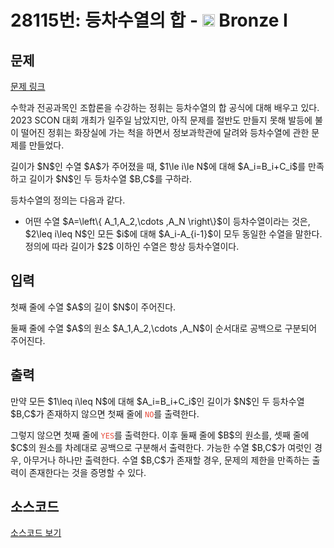 # 28115번: 등차수열의 합 - <img src="https://static.solved.ac/tier_small/5.svg" style="height:20px" /> Bronze I

<!-- performance -->

<!-- 문제 제출 후 깃허브에 푸시를 했을 때 제출한 코드의 성능이 입력될 공간입니다.-->

<!-- end -->

## 문제

[문제 링크](https://boj.kr/28115)


<p>수학과 전공과목인 조합론을 수강하는 정휘는 등차수열의 합 공식에 대해 배우고 있다. 2023 SCON 대회 개최가 일주일 남았지만, 아직 문제를 절반도 만들지 못해 발등에 불이 떨어진 정휘는 화장실에 가는 척을 하면서 정보과학관에 달려와 등차수열에 관한 문제를 만들었다.</p>

<p>길이가 $N$인 수열 $A$가 주어졌을 때, $1\le i\le N$에 대해 $A_i=B_i+C_i$를 만족하고 길이가 $N$인 두 등차수열 $B,C$를 구하라.</p>

<p>등차수열의 정의는 다음과 같다.</p>

<ul>
<li>어떤 수열 $A=\left\{ A_1,A_2,\cdots ,A_N \right\}$이 등차수열이라는 것은, $2\leq i\leq N$인 모든 $i$에 대해 $A_i-A_{i-1}$이 모두 동일한 수열을 말한다. 정의에 따라 길이가 $2$ 이하인 수열은 항상 등차수열이다.</li>
</ul>



## 입력


<p>첫째 줄에 수열 $A$의 길이 $N$이 주어진다.</p>

<p>둘째 줄에 수열 $A$의 원소 $A_1,A_2,\cdots ,A_N$이 순서대로 공백으로 구분되어 주어진다.</p>



## 출력


<p>만약 모든 $1\leq i\leq N$에 대해 $A_i=B_i+C_i$인 길이가 $N$인 두 등차수열 $B,C$가 존재하지 않으면 첫째 줄에 <span style="color:#e74c3c;"><code>NO</code></span>를 출력한다.</p>

<p>그렇지 않으면 첫째 줄에 <span style="color:#e74c3c;"><code>YES</code></span>를 출력한다. 이후 둘째 줄에 $B$의 원소를, 셋째 줄에 $C$의 원소를 차례대로 공백으로 구분해서 출력한다. 가능한 수열 $B,C$가 여럿인 경우, 아무거나 하나만 출력한다. 수열 $B,C$가 존재할 경우, 문제의 제한을 만족하는 출력이 존재한다는 것을 증명할 수 있다.</p>



## 소스코드

[소스코드 보기](등차수열의%20합.cpp)